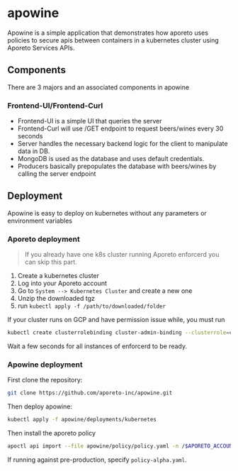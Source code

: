 # apowine

Apowine is a simple application that demonstrates how aporeto uses policies to secure
apis between containers in a kubernetes cluster using Aporeto Services APIs.

## Components

There are 3 majors and an associated components in apowine

### Frontend-UI/Frontend-Curl

- Frontend-UI is a simple UI that queries the server
- Frontend-Curl will use /GET endpoint to request beers/wines every 30 seconds
- Server handles the necessary backend logic for the client to manipulate data in DB.
- MongoDB is used as the database and uses default credentials.
- Producers basically prepopulates the database with beers/wines by calling the server endpoint

## Deployment

Apowine is easy to deploy on kubernetes without any parameters or environment variables

### Aporeto deployment

> If you already have one k8s cluster running Aporeto enforcerd you can skip this part.

1) Create a kubernetes cluster
2) Log into your Aporeto account
3) Go to `System --> Kubernetes Cluster` and create a new one
4) Unzip the downloaded tgz
5) run `kubectl apply -f /path/to/downloaded/folder`

If your cluster runs on GCP and have permission issue while, you must run

```bash
kubectl create clusterrolebinding cluster-admin-binding --clusterrole=cluster-admin --user=$GCP_USER_EMAIL`
```

Wait a few seconds for all instances of enforcerd to be ready.

### Apowine deployment

First clone the repository:

```bash
git clone https://github.com/aporeto-inc/apowine.git
```

Then deploy apowine:

```bash
kubectl apply -f apowine/deployments/kubernetes
```

Then install the aporeto policy

```bash
apoctl api import --file apowine/policy/policy.yaml -n /$APORETO_ACCOUNT/$K8S_CLUSTER_NAME/apowine --mode full
```

If running against pre-production, specify `policy-alpha.yaml`.
